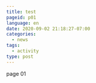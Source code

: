 ```yaml
---
title: test
pageid: p01
language: en
date: 2020-09-02 21:18:27-07:00
categories:
  - news
tags:
  - activity
type: post
---
```

page 01